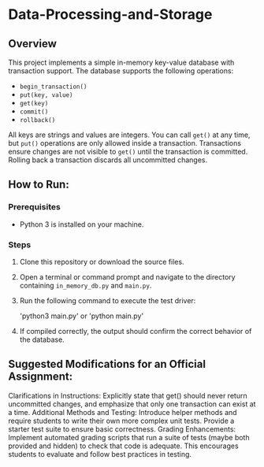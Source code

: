 # Data-Processing-and-Storage

## Overview

This project implements a simple in-memory key-value database with transaction support. The database supports the following operations:

- `begin_transaction()`
- `put(key, value)`
- `get(key)`
- `commit()`
- `rollback()`

All keys are strings and values are integers. You can call `get()` at any time, but `put()` operations are only allowed inside a transaction. Transactions ensure changes are not visible to `get()` until the transaction is committed. Rolling back a transaction discards all uncommitted changes.

## How to Run: 

### Prerequisites
- Python 3 is installed on your machine.

### Steps
1. Clone this repository or download the source files.
2. Open a terminal or command prompt and navigate to the directory containing `in_memory_db.py` and `main.py`.
3. Run the following command to execute the test driver:
   
   'python3 main.py' or 'python main.py'

4. If compiled correctly, the output should confirm the correct behavior of the database.

## Suggested Modifications for an Official Assignment:

Clarifications in Instructions: Explicitly state that get() should never return uncommitted changes, and emphasize that only one transaction can exist at a time.
Additional Methods and Testing: Introduce helper methods and require students to write their own more complex unit tests. Provide a starter test suite to ensure basic correctness.
Grading Enhancements: Implement automated grading scripts that run a suite of tests (maybe both provided and hidden) to check that code is adequate. This encourages students to evaluate and follow best practices in testing.
